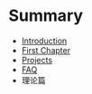 # Summary

* [Introduction](README.md)
* [First Chapter](chapter1.md)
* [Projects](projects.md)
* [FAQ](faq.md)
* 理论篇

